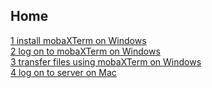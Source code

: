 ## Home

 
[1 install mobaXTerm on Windows](installMobaXtermWindows.md)  
[2 log on to mobaXTerm on Windows](remoteLoginMobaXtermWindows.md)  
[3 transfer files using mobaXTerm on Windows](transferFilesMobaXtermWindows.md)  
[4 log on to server on Mac](logOnToServerMac.md)

